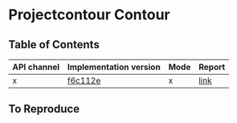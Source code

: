 # Projectcontour Contour

## Table of Contents

|API channel|Implementation version|Mode|Report|
|-----------|----------------------|----|------|
|x|[f6c112e](https://github.com/projectcontour/contour/commit/f6c112e60a40ceb9d448354473a8fe7d1a726790)|x|[link](./f6c112e60a40ceb9d448354473a8fe7d1a726790-report.yaml)|

## To Reproduce

